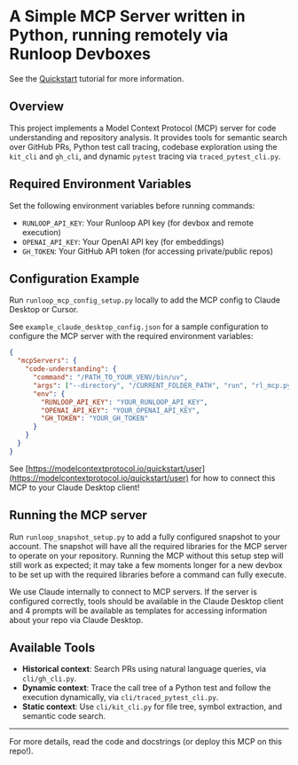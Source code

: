 # A Simple MCP Server written in Python, running remotely via Runloop Devboxes

See the [Quickstart](https://modelcontextprotocol.io/quickstart) tutorial for more information.

## Overview

This project implements a Model Context Protocol (MCP) server for code understanding and repository analysis. It provides tools for semantic search over GitHub PRs, Python test call tracing, codebase exploration using the `kit_cli` and `gh_cli`, and dynamic `pytest` tracing via `traced_pytest_cli.py`.

## Required Environment Variables

Set the following environment variables before running commands:

- `RUNLOOP_API_KEY`: Your Runloop API key (for devbox and remote execution)
- `OPENAI_API_KEY`: Your OpenAI API key (for embeddings)
- `GH_TOKEN`: Your GitHub API token (for accessing private/public repos)

## Configuration Example

Run `runloop_mcp_config_setup.py` locally to add the MCP config to Claude Desktop or Cursor.

See `example_claude_desktop_config.json` for a sample configuration to configure the MCP server with the required environment variables:

```json
{
  "mcpServers": {
    "code-understanding": {
      "command": "/PATH_TO_YOUR_VENV/bin/uv",
      "args": ["--directory", "/CURRENT_FOLDER_PATH", "run", "rl_mcp.py"],
      "env": {
        "RUNLOOP_API_KEY": "YOUR_RUNLOOP_API_KEY",
        "OPENAI_API_KEY": "YOUR_OPENAI_API_KEY",
        "GH_TOKEN": "YOUR_GH_TOKEN"
      }
    }
  }
}
```
See [https://modelcontextprotocol.io/quickstart/user](https://modelcontextprotocol.io/quickstart/user) for how to connect this MCP to your Claude Desktop client!

## Running the MCP server

Run `runloop_snapshot_setup.py` to add a fully configured snapshot to your account. The snapshot will have all the required libraries for the MCP server to operate on your repository. Running the MCP without this setup step will still work as expected; it may take a few moments longer for a new devbox to be set up with the required libraries before a command can fully execute.

We use Claude internally to connect to MCP servers. If the server is configured correctly, tools should be available in the Claude Desktop client and 4 prompts will be available as templates for accessing information about your repo via Claude Desktop.


## Available Tools

- **Historical context**: Search PRs using natural language queries, via `cli/gh_cli.py`.
- **Dynamic context**: Trace the call tree of a Python test and follow the execution dynamically, via `cli/traced_pytest_cli.py`.
- **Static context**: Use `cli/kit_cli.py` for file tree, symbol extraction, and semantic code search.

---

For more details, read the code and docstrings (or deploy this MCP on this repo!).
